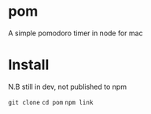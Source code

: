 pom
===

A simple pomodoro timer in node for mac

# Install
N.B still in dev, not published to npm

`git clone`
`cd pom`
`npm link`
